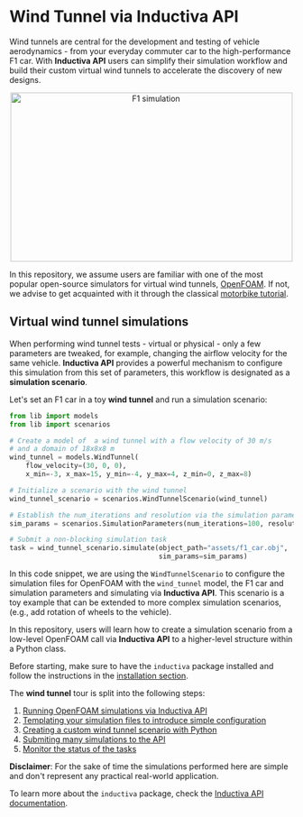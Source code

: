 # Wind Tunnel via Inductiva API

Wind tunnels are central for the development and testing of vehicle aerodynamics -
from your everyday commuter car to the high-performance F1 car.
With **Inductiva API** users can simplify their simulation workflow and build their
custom virtual wind tunnels to accelerate the discovery of new designs.

<div align="center">
<img src="assets/f1.gif" width=500 height=300 alt="F1 simulation">
</div>

In this repository, we assume users are familiar with one of the most popular
open-source simulators for virtual wind tunnels, [OpenFOAM](https://www.openfoam.org).
If not, we advise to get acquainted with it through the classical
[motorbike tutorial](https://github.com/OpenFOAM/OpenFOAM-8/tree/master/tutorials/incompressible/simpleFoam/motorBike).

## Virtual wind tunnel simulations

When performing wind tunnel tests - virtual or physical - only a few
parameters are tweaked, for example, changing the airflow velocity for the same
vehicle.
**Inductiva API** provides a powerful mechanism to configure this simulation
from this set of parameters, this workflow is designated as
a **simulation scenario**.

Let's set an F1 car in a toy **wind tunnel** and run a simulation scenario:

```python
from lib import models
from lib import scenarios

# Create a model of  a wind tunnel with a flow velocity of 30 m/s
# and a domain of 18x8x8 m
wind_tunnel = models.WindTunnel(
    flow_velocity=(30, 0, 0),
    x_min=-3, x_max=15, y_min=-4, y_max=4, z_min=0, z_max=8)

# Initialize a scenario with the wind tunnel
wind_tunnel_scenario = scenarios.WindTunnelScenario(wind_tunnel)

# Establish the num_iterations and resolution via the simulation parameters
sim_params = scenarios.SimulationParameters(num_iterations=100, resolution=2)

# Submit a non-blocking simulation task
task = wind_tunnel_scenario.simulate(object_path="assets/f1_car.obj",
                                     sim_params=sim_params)
```

In this code snippet, we are using the `WindTunnelScenario` to configure the
simulation files for OpenFOAM with the `wind_tunnel` model, the F1 car and
simulation parameters and simulating via **Inductiva API**. This scenario is a
toy example that can be extended to more complex simulation scenarios, (e.g.,
add rotation of wheels to the vehicle). 

In this repository, users will learn how to create a simulation scenario from a
low-level OpenFOAM call via **Inductiva API** to a higher-level structure within
a Python class.

Before starting, make sure to have the `inductiva` package installed and
follow the instructions in the [installation section](docs/0_INSTALL.md).

The **wind tunnel** tour is split into the following steps:
1. [Running OpenFOAM simulations via Inductiva API](docs/1_OPENFOAM_SIM.md)
2. [Templating your simulation files to introduce simple configuration](docs/2_TEMPLATING.md)
3. [Creating a custom wind tunnel scenario with Python](docs/3_WINDTUNNEL_SCENARIO.md)
4. [Submiting many simulations to the API](docs/4_BATCH_WIND_TUNNELS.md)
5. [Monitor the status of the tasks](docs/5_MONITOR_TASKS.md)

**Disclaimer**: For the sake of time the simulations performed here are simple and
don't represent any practical real-world application.

To learn more about the `inductiva` package, check the
[Inductiva API documentation](https://github.com/inductiva/inductiva/wiki).
